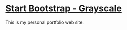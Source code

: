 














# [Start Bootstrap - Grayscale](https://startbootstrap.com/template-overviews/grayscale/)
This is my personal portfolio web site.
